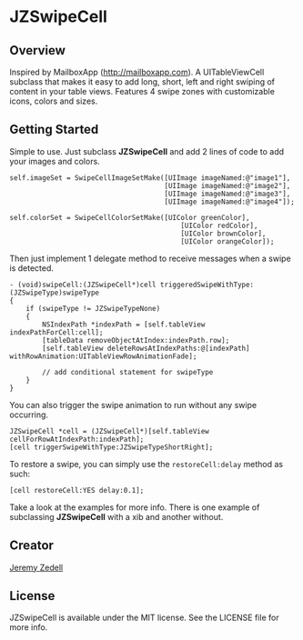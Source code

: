 JZSwipeCell
===========
Overview
-----------
Inspired by MailboxApp (http://mailboxapp.com). A UITableViewCell subclass that makes it easy to add long, short, left and right swiping of content in your table views. Features 4 swipe zones with customizable icons, colors and sizes.

Getting Started
---------------
Simple to use. Just subclass **JZSwipeCell** and add 2 lines of code to add your images and colors.

	self.imageSet = SwipeCellImageSetMake([UIImage imageNamed:@"image1"],
										  [UIImage imageNamed:@"image2"],
										  [UIImage imageNamed:@"image3"],
										  [UIImage imageNamed:@"image4"]);
	
	self.colorSet = SwipeCellColorSetMake([UIColor greenColor],
											  [UIColor redColor],
											  [UIColor brownColor],
											  [UIColor orangeColor]);

Then just implement 1 delegate method to receive messages when a swipe is detected.

	- (void)swipeCell:(JZSwipeCell*)cell triggeredSwipeWithType:(JZSwipeType)swipeType
	{
		if (swipeType != JZSwipeTypeNone)
		{
			NSIndexPath *indexPath = [self.tableView indexPathForCell:cell];
			[tableData removeObjectAtIndex:indexPath.row];
			[self.tableView deleteRowsAtIndexPaths:@[indexPath] withRowAnimation:UITableViewRowAnimationFade];
			
			// add conditional statement for swipeType
		}	
	}

You can also trigger the swipe animation to run without any swipe occurring.

	JZSwipeCell *cell = (JZSwipeCell*)[self.tableView cellForRowAtIndexPath:indexPath];
	[cell triggerSwipeWithType:JZSwipeTypeShortRight];

To restore a swipe, you can simply use the `restoreCell:delay` method as such:

	[cell restoreCell:YES delay:0.1];


Take a look at the examples for more info. There is one example of subclassing **JZSwipeCell** with a xib and another without.



Creator
------

[Jeremy Zedell](http://github.com/JLZ)

License
-------
JZSwipeCell is available under the MIT license. See the LICENSE file for more info.
